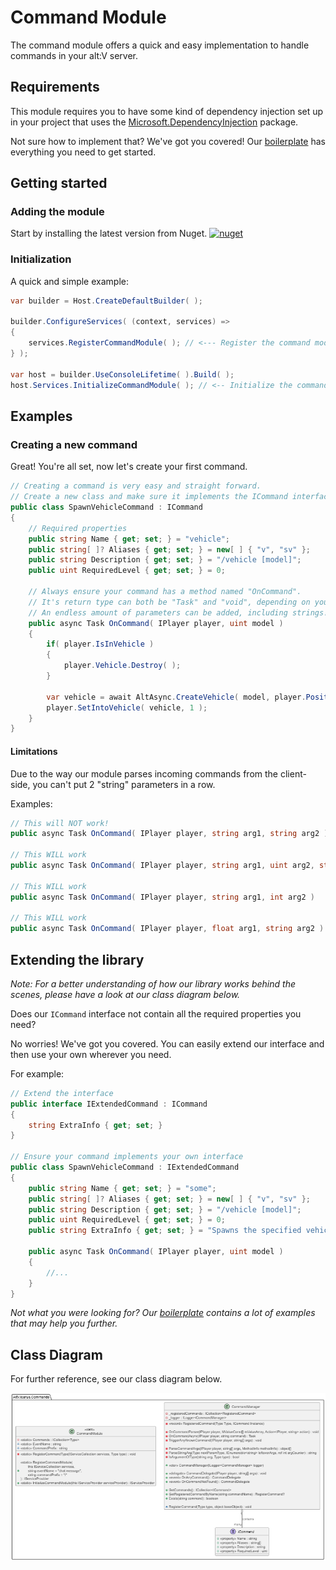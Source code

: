 # Command Module

The command module offers a quick and easy implementation to handle commands in your alt:V server.

## Requirements

This module requires you to have some kind of dependency injection set up in your project that uses the [Microsoft.DependencyInjection]() package.

Not sure how to implement that? We've got you covered! Our [boilerplate](https://github.com/altv-icarus/Boilerplate) has everything you need to get started.

## Getting started

### Adding the module
Start by installing the latest version from Nuget.
[![nuget](https://img.shields.io/nuget/v/AltV.Icarus.Commands?style=for-the-badge)](https://www.nuget.org/packages/AltV.Icarus.Commands/)


### Initialization
A quick and simple example:
```cs
var builder = Host.CreateDefaultBuilder( );

builder.ConfigureServices( (context, services) =>
{
    services.RegisterCommandModule( ); // <--- Register the command module
} );
    
var host = builder.UseConsoleLifetime( ).Build( );
host.Services.InitializeCommandModule( ); // <-- Initialize the command module
```

## Examples

### Creating a new command
Great! You're all set, now let's create your first command.

```cs
// Creating a command is very easy and straight forward.
// Create a new class and make sure it implements the ICommand interface.
public class SpawnVehicleCommand : ICommand
{
    // Required properties
    public string Name { get; set; } = "vehicle";
    public string[ ]? Aliases { get; set; } = new[ ] { "v", "sv" };
    public string Description { get; set; } = "/vehicle [model]";
    public uint RequiredLevel { get; set; } = 0;

    // Always ensure your command has a method named "OnCommand".
    // It's return type can both be "Task" and "void", depending on your needs.
    // An endless amount of parameters can be added, including strings!
    public async Task OnCommand( IPlayer player, uint model )
    { 
        if( player.IsInVehicle )
        {
            player.Vehicle.Destroy( );
        }
        
        var vehicle = await AltAsync.CreateVehicle( model, player.Position, player.Rotation );
        player.SetIntoVehicle( vehicle, 1 );
    }
}
```

#### Limitations
Due to the way our module parses incoming commands from the client-side, you can't put 2 "string" parameters in a row.

Examples:
```cs
// This will NOT work!
public async Task OnCommand( IPlayer player, string arg1, string arg2 )

// This WILL work
public async Task OnCommand( IPlayer player, string arg1, uint arg2, string arg3 )

// This WILL work
public async Task OnCommand( IPlayer player, string arg1, int arg2 )

// This WILL work
public async Task OnCommand( IPlayer player, float arg1, string arg2 )
```

## Extending the library
*Note: For a better understanding of how our library works behind the scenes, please have a look at our class diagram below.*

Does our ``ICommand`` interface not contain all the required properties you need?

No worries! We've got you covered. You can easily extend our interface and then use your own wherever you need.

For example:
```cs
// Extend the interface
public interface IExtendedCommand : ICommand 
{
    string ExtraInfo { get; set; }
}

// Ensure your command implements your own interface
public class SpawnVehicleCommand : IExtendedCommand 
{
    public string Name { get; set; } = "some";
    public string[ ]? Aliases { get; set; } = new[ ] { "v", "sv" };
    public string Description { get; set; } = "/vehicle [model]";
    public uint RequiredLevel { get; set; } = 0;
    public string ExtraInfo { get; set; } = "Spawns the specified vehicle for you.";

    public async Task OnCommand( IPlayer player, uint model )
    { 
        //...
    }
}
```

*Not what you were looking for? Our [boilerplate](https://github.com/altv-icarus/Boilerplate) contains a lot of examples that may help you further.*

## Class Diagram
For further reference, see our class diagram below.

![Class Diagram](../images/commands-module.png)
